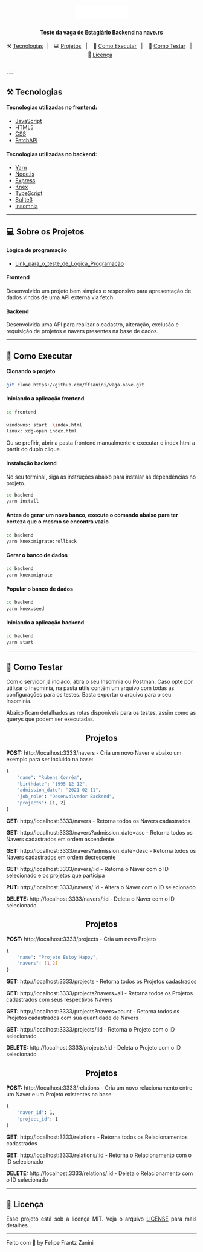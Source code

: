 <h1 align="center">
    <img alt="nave" src="frontend/src/images/logo-white.png"/>
</h1>

<h4 align="center">
  Teste da vaga de Estagiário Backend na nave.rs
</h4>

<p align="center">
  ⚒️ <a href="#-tecnologias">Tecnologias</a>&nbsp;&nbsp;|&nbsp;&nbsp;&nbsp;
  💻 <a href="#-sobre-os-projetos">Projetos</a>&nbsp;&nbsp;&nbsp;|&nbsp;&nbsp;&nbsp;
  🚀 <a href="#-como-executar">Como Executar</a>&nbsp;&nbsp;&nbsp;|&nbsp;&nbsp;&nbsp;
	🤔 <a href="#-como-testar">Como Testar</a>&nbsp;&nbsp;&nbsp;|&nbsp;&nbsp;&nbsp;
	🧾 <a href="#-licença">Licença</a>&nbsp;&nbsp;
</p>

<br>
---

## ⚒️ Tecnologias

#### Tecnologias utilizadas no frontend:
- [JavaScript](https://developer.mozilla.org/pt-BR/docs/Web/JavaScript)
- [HTML5](https://developer.mozilla.org/pt-BR/docs/Web/Guide/HTML/HTML5)
- [CSS](https://developer.mozilla.org/pt-BR/docs/Web/CSS)
- [FetchAPI](https://developer.mozilla.org/en-US/docs/Web/API/Fetch_API/Using_Fetch)

#### Tecnologias utilizadas no backend:
- [Yarn](https://yarnpkg.com/)
- [Node.js](https://nodejs.org/en/)
- [Express](https://expressjs.com/pt-br/)
- [Knex](http://knexjs.org/)
- [TypeScript](https://www.typescriptlang.org/)
- [Sqlite3](https://www.sqlite.org/index.html)
- [Insomnia](https://insomnia.rest/download/)

---

## 💻 Sobre os Projetos

#### Lógica de programação

- [Link_para_o_teste_de_Lógica_Programação](https://codesandbox.io/s/teste-estagio-template-felipe-zanini-9isjy)

#### Frontend
<p>Desenvolvido um projeto bem simples e responsivo para apresentação de dados vindos de uma API externa via fetch.</p>

#### Backend
<p>Desenvolvida uma API para realizar o cadastro, alteração, exclusão e requisição de projetos e navers presentes na base de dados.</p>

---

## 🚀 Como Executar

#### Clonando o projeto
```sh
git clone https://github.com/ffzanini/vaga-nave.git
```
#### Iniciando a aplicação frontend
```sh
cd frontend

windowns: start .\index.html
linux: xdg-open index.html
```
<p>Ou se prefirir, abrir a pasta frontend manualmente e executar o index.html a partir do duplo clique.</p>

#### Instalação backend
No seu terminal, siga as instruções abaixo para instalar as dependências no projeto.
```sh
cd backend
yarn install
```
#### Antes de gerar um novo banco, execute o comando abaixo para ter certeza que o mesmo se encontra vazio
```sh
cd backend
yarn knex:migrate:rollback
```
#### Gerar o banco de dados
```sh
cd backend
yarn knex:migrate
```
#### Popular o banco de dados
```sh
cd backend
yarn knex:seed
```
#### Iniciando a aplicação backend
```sh
cd backend
yarn start
```
---
## 🤔 Como Testar
<p>Com o servidor já inciado, abra o seu Insomnia ou Postman. Caso opte por utilizar o Insominia, na pasta <b>utils</b> contém um arquivo com todas as configurações para os testes. Basta exportar o arquivo para o seu Insominia.</p>
<p>Abaixo ficam detalhados as rotas disponíveis para os testes, assim como as querys que podem ser executadas.</p>

<h2 align="center">Projetos</h2>
<p><b>POST:</b> http://localhost:3333/navers - Cria um novo Naver e abaixo um exemplo para ser incluido na base:</p>

```sh
{
	"name": "Rubens Corrêa",
	"birthdate": "1995-12-12",
	"admission_date": "2021-02-11",
	"job_role": "Desenvolvedor Backend",
	"projects": [1, 2]
}
```
<p><b>GET:</b> http://localhost:3333/navers - Retorna todos os Navers cadastrados</p>
<p><b>GET:</b> http://localhost:3333/navers?admission_date=asc - Retorna todos os Navers cadastrados em ordem ascendente</p>
<p><b>GET:</b> http://localhost:3333/navers?admission_date=desc - Retorna todos os Navers cadastrados em ordem decrescente</p>
<p><b>GET:</b> http://localhost:3333/navers/:id - Retorna o Naver com o ID selecionado e os projetos que participa</p>
<p><b>PUT:</b> http://localhost:3333/navers/:id - Altera o Naver com o ID selecionado</p>
<p><b>DELETE:</b> http://localhost:3333/navers/:id - Deleta o Naver com o ID selecionado</p>

<h2 align="center">Projetos</h2>

<p><b>POST:</b> http://localhost:3333/projects - Cria um novo Projeto</p>

```sh
{
	"name": "Projeto Estoy Happy",
	"navers": [1,2]
}
```
<p><b>GET:</b> http://localhost:3333/projects - Retorna todos os Projetos cadastrados</p>
<p><b>GET:</b> http://localhost:3333/projects?navers=all - Retorna todos os Projetos cadastrados com seus respectivos Navers</p>
<p><b>GET:</b> http://localhost:3333/projects?navers=count - Retorna todos os Projetos cadastrados com sua quantidade de Navers</p>
<p><b>GET:</b> http://localhost:3333/projects/:id - Retorna o Projeto com o ID selecionado</p>
<p><b>DELETE:</b> http://localhost:3333/projects/:id - Deleta o Projeto com o ID selecionado</p>

<h2 align="center">Projetos</h2>

<p><b>POST:</b> http://localhost:3333/relations - Cria um novo relacionamento entre um Naver e um Projeto existentes na base</p>

```sh
{
	"naver_id": 1,
	"project_id": 1
}
```
<p><b>GET:</b> http://localhost:3333/relations - Retorna todos os Relacionamentos cadastrados</p>
<p><b>GET:</b> http://localhost:3333/relations/:id - Retorna o Relacionamento com o ID selecionado</p>
<p><b>DELETE:</b> http://localhost:3333/relations/:id - Deleta o Relacionamento com o ID selecionado</p>

---

## 🧾 Licença
<p align="justify">
Esse projeto está sob a licença MIT. Veja o arquivo <a href="https://github.com/ffzanini/vaga-nave/blob/master/LICENSE">LICENSE<a/> para mais detalhes.
</p>
    
---

Feito com 💙 by Felipe Frantz Zanini